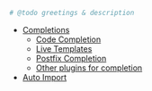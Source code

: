 ```php
# @todo greetings & description 
```


- [Completions](/Completions/Completions.md)
    - [Code Completion](/Completions/CodeCompletion.md)
    - [Live Templates](/Completions/LiveTemplates.md)
    - [Postfix Completion](/Completions/PostfixCompletion.md)
    - [Other plugins for completion](/Completions/OtherPlugins.md)
- [Auto Import](/AutoImport/AutoImport.md)